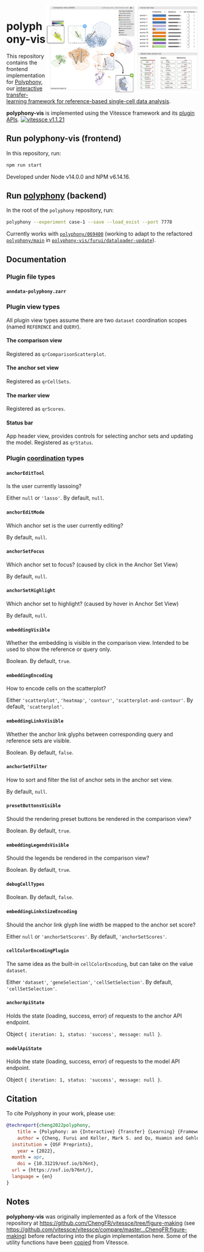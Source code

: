 <img src="./img/fig-1.png" width="400" align="right" alt="Polyphony Interface" title="Polyphony" /> 

# polyphony-vis

This repository contains the frontend implementation for [Polyphony](https://github.com/scPolyphony/polyphony), our [interactive transfer-learning framework for reference-based single-cell data analysis](https://osf.io/b76nt/).

__polyphony-vis__ is implemented using the 
Vitessce framework and its [plugin APIs](http://vitessce.io/docs/dev-plugins). [![vitessce v1.1.21](https://img.shields.io/badge/vitessce-v1.1.21-49a5b7)](https://www.npmjs.com/package/vitessce/v/1.1.21)

## Run polyphony-vis (frontend)

In this repository, run:

```sh
npm run start
```

Developed under Node v14.0.0 and NPM v6.14.16.

## Run [polyphony](https://github.com/scPolyphony/polyphony) (backend)

In the root of the `polyphony` repository, run:

```sh
polyphony --experiment case-1 --save --load_exist --port 7778
```

Currently works with [`polyphony/069400`](https://github.com/scPolyphony/polyphony/tree/069400a913ea51b864b3d35f4179f999780912f6) (working to adapt to the refactored [`polyphony/main`](https://github.com/scPolyphony/polyphony) in [`polyphony-vis/furui/dataloader-update`](https://github.com/scPolyphony/polyphony-vis/tree/furui/dataloader-update)).

## Documentation

### Plugin file types

#### `anndata-polyphony.zarr`

### Plugin view types

All plugin view types assume there are two `dataset` coordination scopes (named `REFERENCE` and `QUERY`).

#### The comparison view

Registered as `qrComparisonScatterplot`.

#### The anchor set view

Registered as `qrCellSets`.

#### The marker view

Registered as `qrScores`.

#### Status bar

App header view, provides controls for selecting anchor sets and updating the model.
Registered as `qrStatus`.

### Plugin [coordination](http://vitessce.io/docs/coordination/) types

#### `anchorEditTool`

Is the user currently lassoing?

Either `null` or `'lasso'`. By default, `null`.

#### `anchorEditMode`

Which anchor set is the user currently editing?

By default, `null`.

#### `anchorSetFocus`

Which anchor set to focus? (caused by click in the Anchor Set View)

By default, `null`.

#### `anchorSetHighlight`

Which anchor set to highlight? (caused by hover in Anchor Set View)

By default, `null`.

#### `embeddingVisible`

Whether the embedding is visible in the comparison view. Intended to be used to show the reference or query only.

Boolean. By default, `true`.

#### `embeddingEncoding`

How to encode cells on the scatterplot?

Either `'scatterplot'`, `'heatmap'`, `'contour'`, `'scatterplot-and-contour'`. By default, `'scatterplot'`.

#### `embeddingLinksVisible`

Whether the anchor link glyphs between corresponding query and reference sets are visible.

Boolean. By default, `false`.

#### `anchorSetFilter`

How to sort and filter the list of anchor sets in the anchor set view.

By default, `null`.

#### `presetButtonsVisible`

Should the rendering preset buttons be rendered in the comparison view?

Boolean. By default, `true`.

#### `embeddingLegendsVisible`

Should the legends be rendered in the comparison view?

Boolean. By default, `true`.

#### `debugCellTypes`


Boolean. By default, `false`.

#### `embeddingLinksSizeEncoding`

Should the anchor link glyph line width be mapped to the anchor set score?

Either `null` or `'anchorSetScores'`. By default, `'anchorSetScores'`.

#### `cellColorEncodingPlugin`

The same idea as the built-in `cellColorEncoding`, but can take on the value `dataset`.

Either `'dataset'`, `'geneSelection'`, `'cellSetSelection'`. By default, `'cellSetSelection'`.

#### `anchorApiState`

Holds the state (loading, success, error) of requests to the anchor API endpoint.

Object `{ iteration: 1, status: 'success', message: null }`.

#### `modelApiState`

Holds the state (loading, success, error) of requests to the model API endpoint.

Object `{ iteration: 1, status: 'success', message: null }`.

## Citation

To cite Polyphony in your work, please use:

```bibtex
@techreport{cheng2022polyphony,
	title = {Polyphony: an {Interactive} {Transfer} {Learning} {Framework} for {Single}-{Cell} {Data} {Analysis}},
	author = {Cheng, Furui and Keller, Mark S. and Qu, Huamin and Gehlenborg, Nils and Wang, Qianwen},
  institution = {OSF Preprints},
	year = {2022},
  month = apr,
	doi = {10.31219/osf.io/b76nt},
  url = {https://osf.io/b76nt/},
  language = {en}
}
```

## Notes

__polyphony-vis__ was originally implemented as a fork of the Vitessce repository at https://github.com/ChengFR/vitessce/tree/figure-making (see https://github.com/vitessce/vitessce/compare/master...ChengFR:figure-making) before refactoring into the plugin implementation here. Some of the utility functions have been [copied](https://github.com/vitessce/vitessce/issues/1290#issuecomment-1167778916) from Vitessce.
